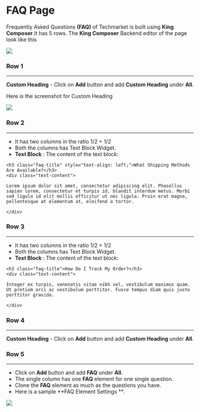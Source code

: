 # FAQ Page

Frequently Asked Questions **(FAQ)** of  Techmarket is built using **King Composer**.It has 5 rows. The **King Composer** Backend editor of the page look like this

![](http://transvelo.github.io/docs/techmarket/images/faq.png)

### Row 1
---
**Custom Heading** - Click on **Add** button and add **Custom Heading**  under **All**.

Here is the screenshot for Custom Heading

![](http://transvelo.github.io/docs/techmarket/images/faq-custom-heading-setting.png)

### Row 2
---
* It has two columns in the ratio 1/2 + 1/2
* Both the columns has Text Block Widget.
* **Text Block** : The content of the text block:

```
<h3 class="faq-title" style="text-align: left;">What Shipping Methods Are Available?</h3>
<div class="text-content">

Lorem ipsum dolor sit amet, consectetur adipiscing elit. Phasellus sapien lorem, consectetur et turpis id, blandit interdum metus. Morbi sed ligula id elit mollis efficitur ut nec ligula. Proin erat magna, pellentesque at elementum at, eleifend a tortor.

</div>
```

### Row 3
---
* It has two columns in the ratio 1/2 + 1/2
* Both the columns has Text Block Widget.
* **Text Block** : The content of the text block:

```
<h3 class="faq-title">How Do I Track My Order?</h3>
<div class="text-content">

Integer ex turpis, venenatis vitae nibh vel, vestibulum maximus quam. Ut pretium orci ac vestibulum porttitor. Fusce tempus diam quis justo porttitor gravida.

</div>
```

### Row 4
---
**Custom Heading** - Click on **Add** button and add **Custom Heading**  under **All**.

### Row 5
---
* Click on **Add** button and add **FAQ** under **All**.
* The single column has one **FAQ** element for one single question.
* Clone the **FAQ** element as much as the questions you have.
* Here is a sample **FAQ Element Settings **.

![](http://transvelo.github.io/docs/techmarket/images/faq-accordion-setting.png)

